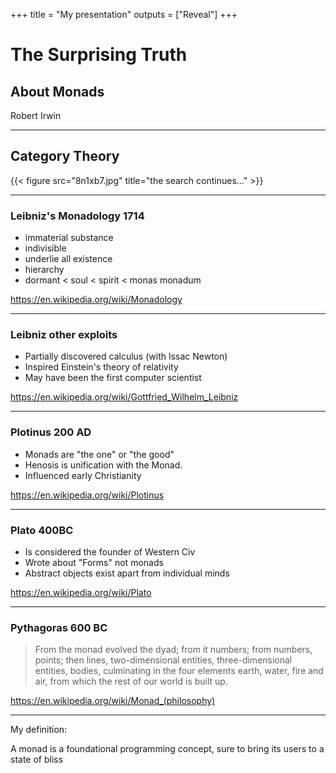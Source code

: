 +++
title = "My presentation"
outputs = ["Reveal"]
+++

# The Surprising Truth

## About Monads

Robert Irwin

---

## Category Theory

{{< figure src="8n1xb7.jpg" title="the search continues..." >}}

---

### Leibniz's Monadology 1714

- immaterial substance
- indivisible
- underlie all existence
- hierarchy
- dormant < soul < spirit < monas monadum

https://en.wikipedia.org/wiki/Monadology

---

### Leibniz other exploits

- Partially discovered calculus (with Issac Newton)
- Inspired Einstein's theory of relativity
- May have been the first computer scientist

https://en.wikipedia.org/wiki/Gottfried_Wilhelm_Leibniz

---

### Plotinus 200 AD

- Monads are "the one" or "the good"
- Henosis is unification with the Monad.
- Influenced early Christianity

https://en.wikipedia.org/wiki/Plotinus

---

### Plato 400BC

- Is considered the founder of Western Civ
- Wrote about "Forms" not monads
- Abstract objects exist apart from individual minds

https://en.wikipedia.org/wiki/Plato

---

### Pythagoras 600 BC

> From the monad evolved the dyad; from it numbers; from numbers, points; then lines, two-dimensional entities, three-dimensional entities, bodies, culminating in the four elements earth, water, fire and air, from which the rest of our world is built up.

https://en.wikipedia.org/wiki/Monad_(philosophy)

---

My definition:

A monad is a foundational programming concept, sure to bring its users to a state of bliss
